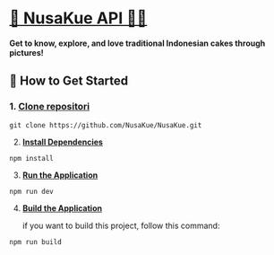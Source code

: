# [🌟 NusaKue API 🍰🏪](#outline)
**Get to know, explore, and love traditional Indonesian cakes through pictures!**

## 🚀 How to Get Started

### 1. [**Clone repositori**](#outline)   
```
git clone https://github.com/NusaKue/NusaKue.git 
```
2. [**Install Dependencies**](#outline)
```
npm install
```
3. [**Run the Application**](#outline)

```
npm run dev
```
4. [**Build the Application**](#outline)

    if you want to build this project, follow this command:
```
npm run build
```

